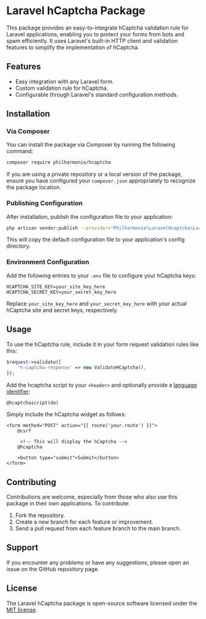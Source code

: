 # Laravel hCaptcha Package

This package provides an easy-to-integrate hCaptcha validation rule for Laravel applications, enabling you to protect your forms from bots and spam efficiently. It uses Laravel's built-in HTTP client and validation features to simplify the implementation of hCaptcha.

## Features

-   Easy integration with any Laravel form.
-   Custom validation rule for hCaptcha.
-   Configurable through Laravel's standard configuration methods.

## Installation

### Via Composer

You can install the package via Composer by running the following command:

```bash
composer require philharmonie/hcaptcha
```

If you are using a private repository or a local version of the package, ensure you have configured your `composer.json` appropriately to recognize the package location.

### Publishing Configuration

After installation, publish the configuration file to your application:

```bash
php artisan vendor:publish --provider="Philharmonie\LaravelHcaptcha\LaravelHcaptchaServiceProvider" --tag="hcaptcha-config"
```

This will copy the default configuration file to your application's config directory.

### Environment Configuration

Add the following entries to your `.env` file to configure your hCaptcha keys:

```
HCAPTCHA_SITE_KEY=your_site_key_here
HCAPTCHA_SECRET_KEY=your_secret_key_here
```

Replace `your_site_key_here` and `your_secret_key_here` with your actual hCaptcha site and secret keys, respectively.

## Usage

To use the hCaptcha rule, include it in your form request validation rules like this:

```php
$request->validate([
    'h-captcha-response' => new ValidateHCaptcha(),
]);
```

Add the hcaptcha script to your `<header>` and optionally provide a [language identifier](https://docs.hcaptcha.com/languages):

```
@hcaptchascript(de)
```

Simply include the hCaptcha widget as follows:

```blade
<form method="POST" action="{{ route('your.route') }}">
    @csrf

     <!-- This will display the hCaptcha -->
    @hcaptcha

    <button type="submit">Submit</button>
</form>
```

## Contributing

Contributions are welcome, especially from those who also use this package in their own applications. To contribute:

1. Fork the repository.
2. Create a new branch for each feature or improvement.
3. Send a pull request from each feature branch to the main branch.

## Support

If you encounter any problems or have any suggestions, please open an issue on the GitHub repository page.

## License

The Laravel hCaptcha package is open-source software licensed under the [MIT license](https://opensource.org/licenses/MIT).
